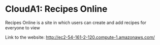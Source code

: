 # CloudA1: Recipes Online
Recipes Online is a site in which users can create and add recipes for everyone to view

Link to the website:
http://ec2-54-161-2-120.compute-1.amazonaws.com/
